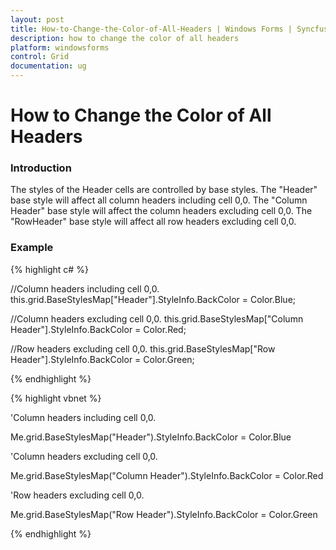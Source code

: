 ```yaml
---
layout: post
title: How-to-Change-the-Color-of-All-Headers | Windows Forms | Syncfusion
description: how to change the color of all headers
platform: windowsforms
control: Grid
documentation: ug
---
```


# How to Change the Color of All Headers

### Introduction

The styles of the Header cells are controlled by base styles. The "Header" base style will affect all column headers including cell 0,0. The "Column Header" base style will affect the column headers excluding cell 0,0. The "RowHeader" base style will affect all row headers excluding cell 0,0.

### Example

{% highlight c# %}



//Column headers including cell 0,0.
this.grid.BaseStylesMap["Header"].StyleInfo.BackColor = Color.Blue;



//Column headers excluding cell 0,0.
this.grid.BaseStylesMap["Column Header"].StyleInfo.BackColor = Color.Red;



//Row headers excluding cell 0,0.
this.grid.BaseStylesMap["Row Header"].StyleInfo.BackColor = Color.Green;


{% endhighlight %}

{% highlight vbnet %}



'Column headers including cell 0,0.

Me.grid.BaseStylesMap("Header").StyleInfo.BackColor = Color.Blue



'Column headers excluding cell 0,0.

Me.grid.BaseStylesMap("Column Header").StyleInfo.BackColor = Color.Red

'Row headers excluding cell 0,0.

Me.grid.BaseStylesMap("Row Header").StyleInfo.BackColor = Color.Green



{% endhighlight %}
